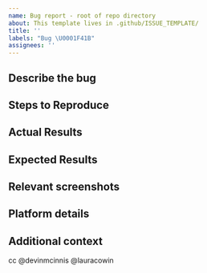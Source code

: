 ```yaml
---
name: Bug report - root of repo directory
about: This template lives in .github/ISSUE_TEMPLATE/
title: ''
labels: "Bug \U0001F41B"
assignees: ''
---
```


## Describe the bug

<!--
A clear and concise description of what the bug is.
-->

## Steps to Reproduce

<!--
Steps to reproduce the behavior:
1. Go to '...'
2. Click on '....'
3. Scroll down to '....'
-->

## Actual Results

<!--
A clear and concise description of what actual error
-->

## Expected Results

<!--
A clear and concise description of what you expected to happen.
-->

## Relevant screenshots

<!--
If applicable, add screenshots to help explain your problem.
-->

## Platform details

<!--
Where is this occurring (web app, extension, both) and more details about the environment.

**Desktop (please complete the following information):**
 - OS: [e.g. iOS]
 - Browser [e.g. chrome, safari]
 - Version [e.g. 22 or web app]

**Mobile (please complete the following information):**
 - Device: [e.g. iPhone6]
 - OS: [e.g. iOS8.1]
 - Browser [e.g. stock browser, safari]
 - Version [e.g. 22]
-->

## Additional context

<!--
Add any other context about the problem here.
-->

cc @devinmcinnis @lauracowin
